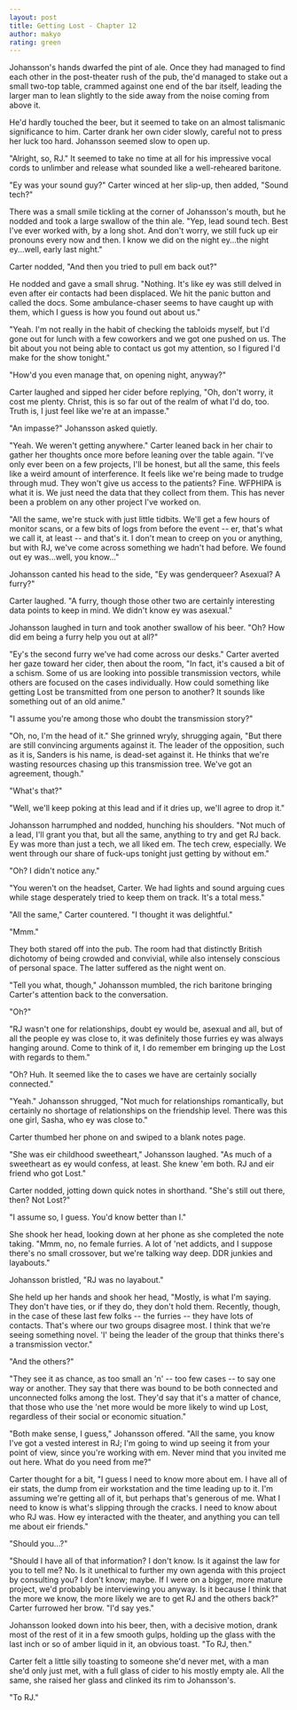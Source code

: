 ```yaml
---
layout: post
title: Getting Lost - Chapter 12
author: makyo
rating: green
---
```


Johansson's hands dwarfed the pint of ale.  Once they had managed to find each other in the post-theater rush of the pub, the'd managed to stake out a small two-top table, crammed against one end of the bar itself, leading the larger man to lean slightly to the side away from the noise coming from above it.

He'd hardly touched the beer, but it seemed to take on an almost talismanic significance to him.  Carter drank her own cider slowly, careful not to press her luck too hard.  Johansson seemed slow to open up.

"Alright, so, RJ."  It seemed to take no time at all for his impressive vocal cords to unlimber and release what sounded like a well-reheared baritone.

"Ey was your sound guy?"  Carter winced at her slip-up, then added, "Sound tech?"

There was a small smile tickling at the corner of Johansson's mouth, but he nodded and took a large swallow of the thin ale.  "Yep, lead sound tech.  Best I've ever worked with, by a long shot.  And don't worry, we still fuck up eir pronouns every now and then.  I know we did on the night ey...the night ey...well, early last night."

Carter nodded, "And then you tried to pull em back out?"

He nodded and gave a small shrug.  "Nothing.  It's like ey was still delved in even after eir contacts had been displaced.  We hit the panic button and called the docs.  Some ambulance-chaser seems to have caught up with them, which I guess is how you found out about us."

"Yeah.  I'm not really in the habit of checking the tabloids myself, but I'd gone out for lunch with a few coworkers and we got one pushed on us.  The bit about you not being able to contact us got my attention, so I figured I'd make for the show tonight."

"How'd you even manage that, on opening night, anyway?"

Carter laughed and sipped her cider before replying, "Oh, don't worry, it cost me plenty.  Christ, this is so far out of the realm of what I'd do, too.  Truth is, I just feel like we're at an impasse."

"An impasse?" Johansson asked quietly.

"Yeah.  We weren't getting anywhere."  Carter leaned back in her chair to gather her thoughts once more before leaning over the table again.  "I've only ever been on a few projects, I'll be honest, but all the same, this feels like a weird amount of interference.  It feels like we're being made to trudge through mud.  They won't give us access to the patients?  Fine.  WFPHIPA is what it is.  We just need the data that they collect from them.  This has never been a problem on any other project I've worked on.

"All the same, we're stuck with just little tidbits.  We'll get a few hours of monitor scans, or a few bits of logs from before the event -- er, that's what we call it, at least -- and that's it.  I don't mean to creep on you or anything, but with RJ, we've come across something we hadn't had before.  We found out ey was...well, you know..."

Johansson canted his head to the side, "Ey was genderqueer?  Asexual?  A furry?"

Carter laughed.  "A furry, though those other two are certainly interesting data points to keep in mind.  We didn't know ey was asexual."

Johansson laughed in turn and took another swallow of his beer.  "Oh?  How did em being a furry help you out at all?"

"Ey's the second furry we've had come across our desks."  Carter averted her gaze toward her cider, then about the room, "In fact, it's caused a bit of a schism.  Some of us are looking into possible transmission vectors, while others are focused on the cases individually.  How could something like getting Lost be transmitted from one person to another?  It sounds like something out of an old anime."

"I assume you're among those who doubt the transmission story?"

"Oh, no, I'm the head of it."  She grinned wryly, shrugging again, "But there are still convincing arguments against it.  The leader of the opposition, such as it is, Sanders is his name, is dead-set against it.  He thinks that we're wasting resources chasing up this transmission tree.  We've got an agreement, though."

"What's that?"

"Well, we'll keep poking at this lead and if it dries up, we'll agree to drop it."

Johansson harrumphed and nodded, hunching his shoulders.  "Not much of a lead, I'll grant you that, but all the same, anything to try and get RJ back.  Ey was more than just a tech, we all liked em.  The tech crew, especially.  We went through our share of fuck-ups tonight just getting by without em."

"Oh?  I didn't notice any."

"You weren't on the headset, Carter.  We had lights and sound arguing cues while stage desperately tried to keep them on track.  It's a total mess."

"All the same," Carter countered.  "I thought it was delightful."

"Mmm."

They both stared off into the pub.  The room had that distinctly British dichotomy of being crowded and convivial, while also intensely conscious of personal space.  The latter suffered as the night went on.

"Tell you what, though," Johansson mumbled, the rich baritone bringing Carter's attention back to the conversation.

"Oh?"

"RJ wasn't one for relationships, doubt ey would be, asexual and all, but of all the people ey was close to, it was definitely those furries ey was always hanging around.  Come to think of it, I do remember em bringing up the Lost with regards to them."

"Oh?  Huh.  It seemed like the to cases we have are certainly socially connected."

"Yeah."  Johansson shrugged, "Not much for relationships romantically, but certainly no shortage of relationships on the friendship level.  There was this one girl, Sasha, who ey was close to."

Carter thumbed her phone on and swiped to a blank notes page.

"She was eir childhood sweetheart," Johansson laughed.  "As much of a sweetheart as ey would confess, at least.  She knew 'em both.  RJ and eir friend who got Lost."

Carter nodded, jotting down quick notes in shorthand.  "She's still out there, then?  Not Lost?"

"I assume so, I guess.  You'd know better than I."

She shook her head, looking down at her phone as she completed the note taking.  "Mmm, no, no female furries.  A lot of 'net addicts, and I suppose there's no small crossover, but we're talking way deep.  DDR junkies and layabouts."

Johansson bristled, "RJ was no layabout."

She held up her hands and shook her head, "Mostly, is what I'm saying.  They don't have ties, or if they do, they don't hold them.  Recently, though, in the case of these last few folks -- the furries -- they have lots of contacts.  That's where our two groups disagree most.  I think that we're seeing something novel.  'I' being the leader of the group that thinks there's a transmission vector."

"And the others?"

"They see it as chance, as too small an 'n' -- too few cases -- to say one way or another.  They say that there was bound to be both connected and unconnected folks among the lost.  They'd say that it's a matter of chance, that those who use the 'net more would be more likely to wind up Lost, regardless of their social or economic situation."

"Both make sense, I guess," Johansson offered.  "All the same, you know I've got a vested interest in RJ; I'm going to wind up seeing it from your point of view, since you're working with em.  Never mind that you invited me out here.  What do you need from me?"

Carter thought for a bit, "I guess I need to know more about em.  I have all of eir stats, the dump from eir workstation and the time leading up to it.  I'm assuming we're getting all of it, but perhaps that's generous of me.  What I need to know is what's slipping through the cracks.  I need to know about who RJ was.  How ey interacted with the theater, and anything you can tell me about eir friends."

"Should you...?"

"Should I have all of that information?  I don't know.  Is it against the law for you to tell me?  No.  Is it unethical to further my own agenda with this project by consulting you?  I don't know; maybe.  If I were on a bigger, more mature project, we'd probably be interviewing you anyway.  Is it because I think that the more we know, the more likely we are to get RJ and the others back?"  Carter furrowed her brow.  "I'd say yes."

Johansson looked down into his beer, then, with a decisive motion, drank most of the rest of it in a few smooth gulps, holding up the glass with the last inch or so of amber liquid in it, an obvious toast.  "To RJ, then."

Carter felt a little silly toasting to someone she'd never met, with a man she'd only just met, with a full glass of cider to his mostly empty ale.  All the same, she raised her glass and clinked its rim to Johansson's.

"To RJ."
